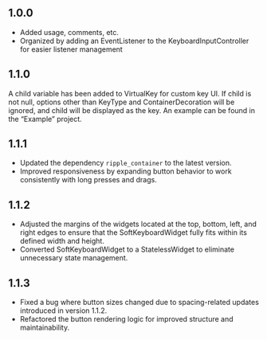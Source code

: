 ## 1.0.0

* Added usage, comments, etc.
* Organized by adding an EventListener to the KeyboardInputController for easier listener management

## 1.1.0

A child variable has been added to VirtualKey for custom key UI.
If child is not null, options other than KeyType and ContainerDecoration will be ignored, and child
will be displayed as the key.
An example can be found in the “Example” project.

## 1.1.1

* Updated the dependency `ripple_container` to the latest version.
* Improved responsiveness by expanding button behavior to work consistently with long presses and
  drags.

## 1.1.2

* Adjusted the margins of the widgets located at the top, bottom, left, and right edges to ensure
  that the SoftKeyboardWidget fully fits within its defined width and height.
* Converted SoftKeyboardWidget to a StatelessWidget to eliminate unnecessary state management.


## 1.1.3

* Fixed a bug where button sizes changed due to spacing-related updates introduced in version 1.1.2.
* Refactored the button rendering logic for improved structure and maintainability.